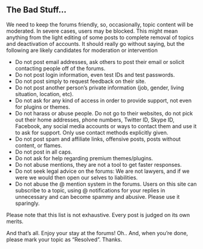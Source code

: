 ## The Bad Stuff...

We need to keep the forums friendly, so, occasionally, topic content will be moderated. In severe cases, users may be blocked. This might mean anything from the light editing of some posts to complete removal of topics and deactivation of accounts. It should really go without saying, but the following are likely candidates for moderation or intervention

- Do not post email addresses, ask others to post their email or solicit contacting people off of the forums.
- Do not post login information, even test IDs and test passwords.
- Do not post simply to request feedback on their site.
- Do not post another person’s private information (job, gender, living situation, location, etc).
- Do not ask for any kind of access in order to provide support, not even for plugins or themes.
- Do not harass or abuse people. Do not go to their websites, do not pick out their home addresses, phone numbers, Twitter ID, Skype ID, Facebook, any social media accounts or ways to contact them and use it to ask for support. Only use contact methods explicitly given.
- Do not post spam and affiliate links, offensive posts, posts without content, or flames.
- Do not post in all caps.
- Do not ask for help regarding premium themes/plugins.
- Do not abuse mentions, they are not a tool to get faster responses.
- Do not seek legal advice on the forums: We are not lawyers, and if we were we would then open our selves to liabilities.
- Do not abuse the @ mention system in the forums. Users on this site can subscribe to a topic, using @ notifications for your replies in unnecessary and can become spammy and abusive. Please use it sparingly.

Please note that this list is not exhaustive. Every post is judged on its own merits.

And that’s all. Enjoy your stay at the forums! Oh.. And, when you’re done, please mark your topic as “Resolved”. Thanks.